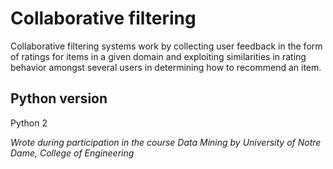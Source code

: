 # Collaborative filtering

Collaborative filtering systems work by collecting user feedback in the form of ratings for items in a given domain and exploiting similarities in rating behavior amongst several users in determining how to recommend an item.

## Python version

Python 2


*Wrote during participation in the course Data Mining by University of Notre Dame, College of Engineering*
